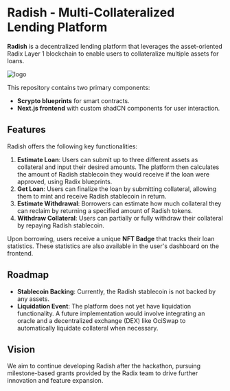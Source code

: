 
# Radish - Multi-Collateralized Lending Platform

**Radish** is a decentralized lending platform that leverages the asset-oriented Radix Layer 1 blockchain to enable users to collateralize multiple assets for loans.

![logo](https://github.com/user-attachments/assets/51eb3590-b29d-470f-9ceb-bc00bcb40453)

This repository contains two primary components: 
- **Scrypto blueprints** for smart contracts.
- **Next.js frontend** with custom shadCN components for user interaction.

## Features

Radish offers the following key functionalities:
1. **Estimate Loan**: Users can submit up to three different assets as collateral and input their desired amounts. The platform then calculates the amount of Radish stablecoin they would receive if the loan were approved, using Radix blueprints.
2. **Get Loan**: Users can finalize the loan by submitting collateral, allowing them to mint and receive Radish stablecoin in return.
3. **Estimate Withdrawal**: Borrowers can estimate how much collateral they can reclaim by returning a specified amount of Radish tokens.
4. **Withdraw Collateral**: Users can partially or fully withdraw their collateral by repaying Radish stablecoin.

Upon borrowing, users receive a unique **NFT Badge** that tracks their loan statistics. These statistics are also available in the user's dashboard on the frontend.

## Roadmap

- **Stablecoin Backing**: Currently, the Radish stablecoin is not backed by any assets.
- **Liquidation Event**: The platform does not yet have liquidation functionality. A future implementation would involve integrating an oracle and a decentralized exchange (DEX) like OciSwap to automatically liquidate collateral when necessary.

## Vision

We aim to continue developing Radish after the hackathon, pursuing milestone-based grants provided by the Radix team to drive further innovation and feature expansion.
